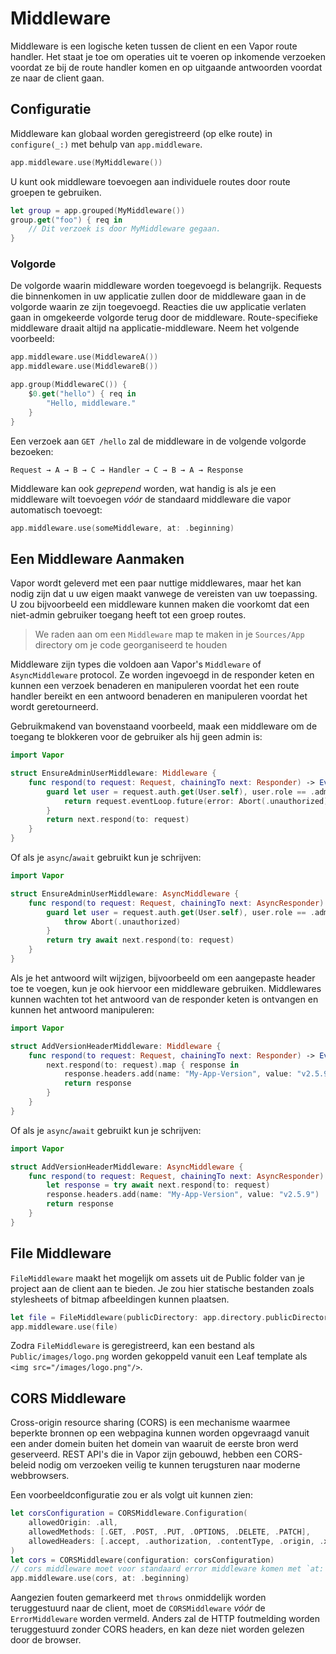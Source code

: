 # Middleware

Middleware is een logische keten tussen de client en een Vapor route handler. Het staat je toe om operaties uit te voeren op inkomende verzoeken voordat ze bij de route handler komen en op uitgaande antwoorden voordat ze naar de client gaan.

## Configuratie

Middleware kan globaal worden geregistreerd (op elke route) in `configure(_:)` met behulp van `app.middleware`.

```swift
app.middleware.use(MyMiddleware())
```

U kunt ook middleware toevoegen aan individuele routes door route groepen te gebruiken.

```swift
let group = app.grouped(MyMiddleware())
group.get("foo") { req in
	// Dit verzoek is door MyMiddleware gegaan.
}
```

### Volgorde

De volgorde waarin middleware worden toegevoegd is belangrijk. Requests die binnenkomen in uw applicatie zullen door de middleware gaan in de volgorde waarin ze zijn toegevoegd. Reacties die uw applicatie verlaten gaan in omgekeerde volgorde terug door de middleware. Route-specifieke middleware draait altijd na applicatie-middleware. Neem het volgende voorbeeld:

```swift
app.middleware.use(MiddlewareA())
app.middleware.use(MiddlewareB())

app.group(MiddlewareC()) {
	$0.get("hello") { req in 
		"Hello, middleware."
	}
}
```

Een verzoek aan `GET /hello` zal de middleware in de volgende volgorde bezoeken:

```
Request → A → B → C → Handler → C → B → A → Response
```

Middleware kan ook _geprepend_ worden, wat handig is als je een middleware wilt toevoegen _vóór_ de standaard middleware die vapor automatisch toevoegt:

```swift
app.middleware.use(someMiddleware, at: .beginning)
```

## Een Middleware Aanmaken

Vapor wordt geleverd met een paar nuttige middlewares, maar het kan nodig zijn dat u uw eigen maakt vanwege de vereisten van uw toepassing. U zou bijvoorbeeld een middleware kunnen maken die voorkomt dat een niet-admin gebruiker toegang heeft tot een groep routes.

> We raden aan om een `Middleware` map te maken in je `Sources/App` directory om je code georganiseerd te houden

Middleware zijn types die voldoen aan Vapor's `Middleware` of `AsyncMiddleware` protocol. Ze worden ingevoegd in de responder keten en kunnen een verzoek benaderen en manipuleren voordat het een route handler bereikt en een antwoord benaderen en manipuleren voordat het wordt geretourneerd.

Gebruikmakend van bovenstaand voorbeeld, maak een middleware om de toegang te blokkeren voor de gebruiker als hij geen admin is:

```swift
import Vapor

struct EnsureAdminUserMiddleware: Middleware {
    func respond(to request: Request, chainingTo next: Responder) -> EventLoopFuture<Response> {
        guard let user = request.auth.get(User.self), user.role == .admin else {
            return request.eventLoop.future(error: Abort(.unauthorized))
        }
        return next.respond(to: request)
    }
}
```

Of als je `async`/`await` gebruikt kun je schrijven:

```swift
import Vapor

struct EnsureAdminUserMiddleware: AsyncMiddleware {
    func respond(to request: Request, chainingTo next: AsyncResponder) async throws -> Response {
        guard let user = request.auth.get(User.self), user.role == .admin else {
            throw Abort(.unauthorized)
        }
        return try await next.respond(to: request)
    }
}
```

Als je het antwoord wilt wijzigen, bijvoorbeeld om een aangepaste header toe te voegen, kun je ook hiervoor een middleware gebruiken. Middlewares kunnen wachten tot het antwoord van de responder keten is ontvangen en kunnen het antwoord manipuleren:

```swift
import Vapor

struct AddVersionHeaderMiddleware: Middleware {
    func respond(to request: Request, chainingTo next: Responder) -> EventLoopFuture<Response> {
        next.respond(to: request).map { response in
            response.headers.add(name: "My-App-Version", value: "v2.5.9")
            return response
        }
    }
}
```

Of als je `async`/`await` gebruikt kun je schrijven:

```swift
import Vapor

struct AddVersionHeaderMiddleware: AsyncMiddleware {
    func respond(to request: Request, chainingTo next: AsyncResponder) async throws -> Response {
        let response = try await next.respond(to: request)
        response.headers.add(name: "My-App-Version", value: "v2.5.9")
        return response
    }
}
```

## File Middleware

`FileMiddleware` maakt het mogelijk om assets uit de Public folder van je project aan de client aan te bieden. Je zou hier statische bestanden zoals stylesheets of bitmap afbeeldingen kunnen plaatsen.

```swift
let file = FileMiddleware(publicDirectory: app.directory.publicDirectory)
app.middleware.use(file)
```

Zodra `FileMiddleware` is geregistreerd, kan een bestand als `Public/images/logo.png` worden gekoppeld vanuit een Leaf template als `<img src="/images/logo.png"/>`.

## CORS Middleware

Cross-origin resource sharing (CORS) is een mechanisme waarmee beperkte bronnen op een webpagina kunnen worden opgevraagd vanuit een ander domein buiten het domein van waaruit de eerste bron werd geserveerd. REST API's die in Vapor zijn gebouwd, hebben een CORS-beleid nodig om verzoeken veilig te kunnen terugsturen naar moderne webbrowsers.

Een voorbeeldconfiguratie zou er als volgt uit kunnen zien:

```swift
let corsConfiguration = CORSMiddleware.Configuration(
    allowedOrigin: .all,
    allowedMethods: [.GET, .POST, .PUT, .OPTIONS, .DELETE, .PATCH],
    allowedHeaders: [.accept, .authorization, .contentType, .origin, .xRequestedWith, .userAgent, .accessControlAllowOrigin]
)
let cors = CORSMiddleware(configuration: corsConfiguration)
// cors middleware moet voor standaard error middleware komen met `at: .beginning`
app.middleware.use(cors, at: .beginning)
```

Aangezien fouten gemarkeerd met `throws` onmiddelijk worden teruggestuurd naar de client, moet de `CORSMiddleware` _vóór_ de `ErrorMiddleware` worden vermeld. Anders zal de HTTP foutmelding worden teruggestuurd zonder CORS headers, en kan deze niet worden gelezen door de browser.
